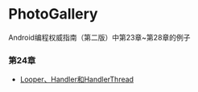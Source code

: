 # PhotoGallery
Android编程权威指南（第二版）中第23章~第28章的例子

### 第24章
* [Looper、Handler和HandlerThread](https://github.com/uv-lab/PhotoGallery/tree/ch24)
